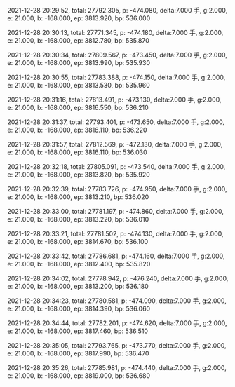 2021-12-28 20:29:52, total: 27792.305, p: -474.080, delta:7.000 手, g:2.000, e: 21.000, b: -168.000, ep: 3813.920, bp: 536.000

2021-12-28 20:30:13, total: 27771.345, p: -474.180, delta:7.000 手, g:2.000, e: 21.000, b: -168.000, ep: 3812.780, bp: 535.870

2021-12-28 20:30:34, total: 27809.567, p: -473.450, delta:7.000 手, g:2.000, e: 21.000, b: -168.000, ep: 3813.990, bp: 535.930

2021-12-28 20:30:55, total: 27783.388, p: -474.150, delta:7.000 手, g:2.000, e: 21.000, b: -168.000, ep: 3813.530, bp: 535.960

2021-12-28 20:31:16, total: 27813.491, p: -473.130, delta:7.000 手, g:2.000, e: 21.000, b: -168.000, ep: 3816.550, bp: 536.210

2021-12-28 20:31:37, total: 27793.401, p: -473.650, delta:7.000 手, g:2.000, e: 21.000, b: -168.000, ep: 3816.110, bp: 536.220

2021-12-28 20:31:57, total: 27812.569, p: -472.130, delta:7.000 手, g:2.000, e: 21.000, b: -168.000, ep: 3816.110, bp: 536.030

2021-12-28 20:32:18, total: 27805.091, p: -473.540, delta:7.000 手, g:2.000, e: 21.000, b: -168.000, ep: 3813.820, bp: 535.920

2021-12-28 20:32:39, total: 27783.726, p: -474.950, delta:7.000 手, g:2.000, e: 21.000, b: -168.000, ep: 3813.210, bp: 536.020

2021-12-28 20:33:00, total: 27781.197, p: -474.860, delta:7.000 手, g:2.000, e: 21.000, b: -168.000, ep: 3813.220, bp: 536.010

2021-12-28 20:33:21, total: 27781.502, p: -474.130, delta:7.000 手, g:2.000, e: 21.000, b: -168.000, ep: 3814.670, bp: 536.100

2021-12-28 20:33:42, total: 27786.681, p: -474.160, delta:7.000 手, g:2.000, e: 21.000, b: -168.000, ep: 3812.400, bp: 535.820

2021-12-28 20:34:02, total: 27778.942, p: -476.240, delta:7.000 手, g:2.000, e: 21.000, b: -168.000, ep: 3813.200, bp: 536.180

2021-12-28 20:34:23, total: 27780.581, p: -474.090, delta:7.000 手, g:2.000, e: 21.000, b: -168.000, ep: 3814.390, bp: 536.060

2021-12-28 20:34:44, total: 27782.201, p: -474.620, delta:7.000 手, g:2.000, e: 21.000, b: -168.000, ep: 3817.460, bp: 536.510

2021-12-28 20:35:05, total: 27793.765, p: -473.770, delta:7.000 手, g:2.000, e: 21.000, b: -168.000, ep: 3817.990, bp: 536.470

2021-12-28 20:35:26, total: 27785.981, p: -474.440, delta:7.000 手, g:2.000, e: 21.000, b: -168.000, ep: 3819.000, bp: 536.680